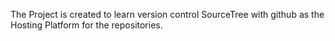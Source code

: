 The Project is created to learn version control SourceTree with github as the Hosting Platform for the repositories.
